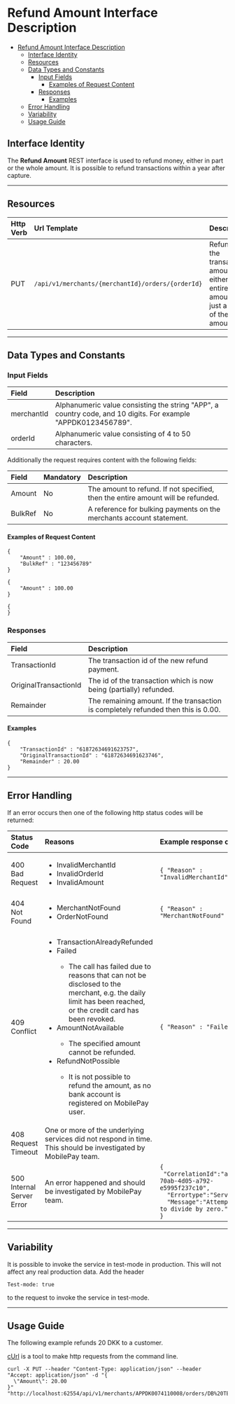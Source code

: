 # Refund Amount Interface Description
<!-- TOC depthFrom:1 depthTo:6 withLinks:1 updateOnSave:1 orderedList:0 -->

- [Refund Amount Interface Description](#refund-amount-interface-description)
	- [Interface Identity](#interface-identity)
	- [Resources](#resources)
	- [Data Types and Constants](#data-types-and-constants)
		- [Input Fields](#input-fields)
			- [Examples of Request Content](#examples-of-request-content)
		- [Responses](#responses)
			- [Examples](#examples)
	- [Error Handling](#error-handling)
	- [Variability](#variability)
	- [Usage Guide](#usage-guide)

<!-- /TOC -->
## Interface Identity
The __Refund Amount__ REST interface is used to refund money, either in part or the whole amount. It is possible to refund transactions within a year after capture.
<hr>

## Resources

| Http Verb | Url Template                                      | Description                                                                            |
|:----------|:--------------------------------------------------|:---------------------------------------------------------------------------------------|
| PUT       | `/api/v1/merchants/{merchantId}/orders/{orderId}` | Refunds the transaction amount, either the entire amount or just a part of the amount. |
<hr>

## Data Types and Constants

### Input Fields

| Field      | Description                                                                                                   |
|:-----------|:--------------------------------------------------------------------------------------------------------------|
| merchantId | Alphanumeric value consisting the string "APP", a country code, and 10 digits. For example "APPDK0123456789". |
| orderId    | Alphanumeric value consisting of 4 to 50 characters.                                                          |

Additionally the request requires content with the following fields:

| Field   | Mandatory | Description                                                                      |
|:--------|:----------|:---------------------------------------------------------------------------------|
| Amount  | No        | The amount to refund. If not specified, then the entire amount will be refunded. |
| BulkRef | No        | A reference for bulking payments on the merchants account statement.             |

#### Examples of Request Content

```
{
    "Amount" : 100.00,
    "BulkRef" : "123456789"
}
```
```
{
    "Amount" : 100.00
}
```
```
{
}
```

### Responses

| Field                 | Description                                                                        |
|:----------------------|:-----------------------------------------------------------------------------------|
| TransactionId         | The transaction id of the new refund payment.                                      |
| OriginalTransactionId | The id of the transaction which is now being (partially) refunded.                 |
| Remainder             | The remaining amount. If the transaction is completely refunded then this is 0.00. |

#### Examples

```
{
    "TransactionId" : "61872634691623757",
    "OriginalTransactionId" : "61872634691623746",
    "Remainder" : 20.00
}
```
<hr>

## Error Handling
If an error occurs then one of the following http status codes will be returned:

| Status Code               | Reasons                                                                                                                                                                                                                                                                                                                                                                                                                                                              	 | Example response content                                                                                                                                                               |
|:--------------------------|:----------------------------------------------------------------------------------------------------------------------------------------------------------------------------------------------------------------------------------------------------------------------------------------------------------------------------------------------------------------------------------------------------------------------------------------------------------------------|:---------------------------------------------------------------------------------------------------------------------------------------------------------------------------------------|
| 400 Bad Request           | <ul><li>InvalidMerchantId</li><li>InvalidOrderId</li><li>InvalidAmount</li></ul>                                                                                                                                                                                                                                                                                                                                                                                      | `{ "Reason" : "InvalidMerchantId" }`                                                                                                                                                   |
| 404 Not Found             | <ul><li>MerchantNotFound</li><li>OrderNotFound</li></ul>                                                                                                                                                                                                                                                                                                                                                                                                              | `{ "Reason" : "MerchantNotFound" }`                                                                                                                                                    |
| 409 Conflict              | <ul><li>TransactionAlreadyRefunded</li><li>Failed</li><ul><li>The call has failed due to reasons that can not be disclosed to the merchant, e.g. the daily limit has been reached, or the credit card has been revoked.</li></ul><li>AmountNotAvailable</li><ul><li>The specified amount cannot be refunded.</li></ul><li>RefundNotPossible</li><ul><li>It is not possible to refund the amount, as no bank account is registered on MobilePay user.</li></ul></ul>   | `{ "Reason" : "Failed" }`                                                                                                                                                              |
| 408 Request Timeout       | One or more of the underlying services did not respond in time. This should be investigated by MobilePay team.                                                                                                                                                                                                                                                                                                                                                           | <empty>                                                                                                                                                                                |
| 500 Internal Server Error | An error happened and should be investigated by MobilePay team.                                                                                                                                                                                                                                                                                                                                                                                                          | <code>{<br>&nbsp;"CorrelationId":"a658ab24-70ab-4d05-a792-e5995f237c10",<br>&nbsp;&nbsp;"Errortype":"ServerError",<br>&nbsp;&nbsp;"Message":"Attempted to divide by zero."<br>}</code> |
<hr>

## Variability
It is possible to invoke the service in test-mode in production. This will not affect any real production data.
Add the header

    Test-mode: true

to the request to invoke the service in test-mode.
<hr>

## Usage Guide
The following example refunds 20 DKK to a customer.

[cUrl](https://curl.haxx.se/) is a tool to make http requests from the command line.
```
curl -X PUT --header "Content-Type: application/json" --header "Accept: application/json" -d "{
  \"Amount\": 20.00
}" "http://localhost:62554/api/v1/merchants/APPDK0074110008/orders/DB%20TESTING%202015060908"
```
